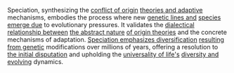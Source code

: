 
Speciation, synthesizing the [conflict of origin](1/1/3/2/3/3/1/3/1/_Origin-Derivation) [theories and adaptive](3/1/3/2/3/3/.Adaptive%20Strategies) mechanisms, embodies the process where new [genetic lines and](2/1/1/2/2/2/1/3/.Genetics) [species emerge due](1/3/1/3/3/3/.Speciation) to evolutionary pressures. It validates the [dialectical relationship between](2/1/2/3/_Positive-Negative) [the abstract nature](1/1/3/1/1/2/2/2/.Abstract) [of origin theories](1/3/1/3/3/1/.Origin%20Theories) and the concrete mechanisms of adaptation. [Speciation emphasizes diversification](1/3/1/3/3/3/.Speciation) [resulting from genetic](2/1/1/2/2/2/1/3/.Genetics) modifications over millions of years, offering a resolution to [the initial disputation](2/1/1/3/3/3/2/.Denial) and upholding the [universality of life's](1/2/1/1/3/1/2/.Universality) [diversity and evolving](1/3/1/3/3/3/.Speciation) dynamics.

